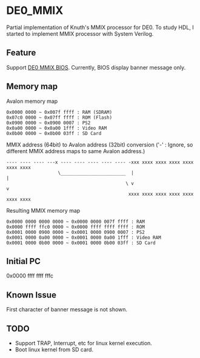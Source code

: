# DE0_MMIX

Partial implementation of Knuth's MMIX processor for DE0.
To study HDL, I started to implement MMIX processor with System Verilog.

## Feature
Support [DE0 MMIX BIOS](http://github.com/eiji-y/DE0_MMIX_BIOS).
Currently, BIOS display banner message only.

## Memory map

Avalon memory map
```
0x0000 0000 ~ 0x007f ffff : RAM (SDRAM)
0x07c0 0000 ~ 0x07ff ffff : ROM (Flash)
0x0900 0000 ~ 0x0900 0007 : PS2
0x0a00 0000 ~ 0x0a00 1fff : Video RAM
0x0b00 0000 ~ 0x0b00 03ff : SD Card
```

MMIX address (64bit) to Avalon address (32bit) conversion
('-' : Ignore, so different MMIX address maps to same Avalon address.)

```
---- ---- ---- ---x ---- ---- ---- ---- ---- -xxx xxxx xxxx xxxx xxxx xxxx xxxx
                   \________________________  |                               |
                                            \ v                               v
                                             xxxx xxxx xxxx xxxx xxxx xxxx xxxx
```

Resulting MMIX memory map
```
0x0000 0000 0000 0000 ~ 0x0000 0000 007f ffff : RAM
0x0000 ffff ffc0 0000 ~ 0x0000 ffff ffff ffff : ROM
0x0001 0000 0900 0000 ~ 0x0001 0000 0900 0007 : PS2
0x0001 0000 0a00 0000 ~ 0x0001 0000 0a00 1fff : Video RAM
0x0001 0000 0b00 0000 ~ 0x0001 0000 0b00 03ff : SD Card
```

## Initial PC
0x0000 ffff ffff fffc

## Known Issue
First character of banner message is not shown.

## TODO
* Support TRAP, Interrupt, etc for linux kernel execution.
* Boot linux kernel from SD card.
